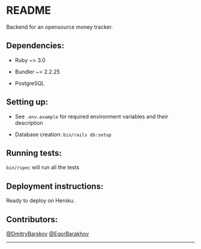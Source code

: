 # README

Backend for an opensource money tracker.

## Dependencies:

* Ruby ~> 3.0

* Bundler ~> 2.2.25

* PostgreSQL

## Setting up:

* See `.env.example` for required environment variables and their description

* Database creation: `bin/rails db:setup`

## Running tests:

`bin/rspec` will run all the tests

## Deployment instructions:

Ready to deploy on Heroku.

## Contributors:

[@DmitryBarskov](https://github.com/DmitryBarskov)
[@EgorBarakhov](https://github.com/EgorBarakhov)

---
